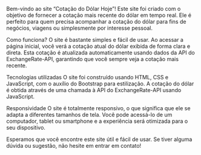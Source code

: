 Bem-vindo ao site “Cotação do Dólar Hoje”!
Este site foi criado com o objetivo de fornecer a cotação mais recente do dólar em tempo real. Ele é perfeito para quem precisa acompanhar a cotação do dólar para fins de negócios, viagens ou simplesmente por interesse pessoal.

Como funciona?
O site é bastante simples e fácil de usar. Ao acessar a página inicial, você verá a cotação atual do dólar exibida de forma clara e direta. Esta cotação é atualizada automaticamente usando dados da API do ExchangeRate-API, garantindo que você sempre veja a cotação mais recente.

Tecnologias utilizadas
O site foi construído usando HTML, CSS e JavaScript, com o auxílio do Bootstrap para estilização. A cotação do dólar é obtida através de uma chamada à API do ExchangeRate-API usando JavaScript.

Responsividade
O site é totalmente responsivo, o que significa que ele se adapta a diferentes tamanhos de tela. Você pode acessá-lo de um computador, tablet ou smartphone e a experiência será otimizada para o seu dispositivo.

Esperamos que você encontre este site útil e fácil de usar. Se tiver alguma dúvida ou sugestão, não hesite em entrar em contato!
